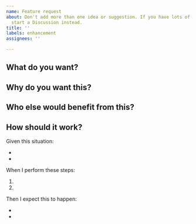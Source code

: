 ```yaml
---
name: Feature request
about: Don't add more than one idea or suggestion. If you have lots of them, please
  start a Discussion instead.
title: ''
labels: enhancement
assignees: ''

---
```


## What do you want?
<!-- Give a brief summary of the feature. -->

## Why do you want this?
<!-- What you would use this for? How this would enhance your experience? -->

## Who else would benefit from this?
<!-- What kind of users would enjoy this feature? -->

## How should it work?

Given this situation:
* <!-- Under which circumstances would you use this feature? -->
*

When I perform these steps:
1. <!-- What actions you would take in the situation described above? -->
1. <!-- Numbering is automatic. -->

Then I expect this to happen:
* <!-- How you would expect the software to behave in response to your actions above? -->
*
